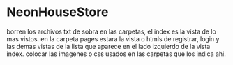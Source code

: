 # NeonHouseStore
borren los archivos txt de sobra en las carpetas, el index es la vista de lo mas vistos.
en la carpeta pages estara la vista o htmls de registrar, login y las demas vistas de la lista que aparece en el lado izquierdo de la vista index.
colocar las imagenes o css usados en las carpetas que los indica ahi.
